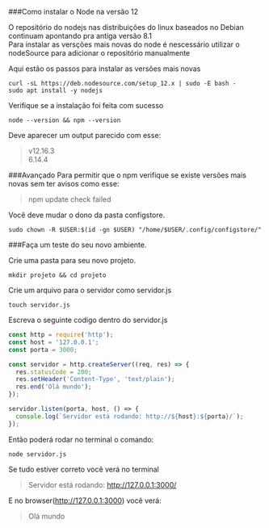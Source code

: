 ###Como instalar o Node na versão 12

O repositório do nodejs nas distribuições do linux baseados no Debian continuam apontando pra antiga versão 8.1 <br/>
Para instalar as versções mais novas do node é nescessário utilizar o nodeSource para adicionar o repositório manualmente

Aqui estão os passos para instalar as versões mais novas

```
curl -sL https://deb.nodesource.com/setup_12.x | sudo -E bash -
sudo apt install -y nodejs
```

Verifique se a instalação foi feita com sucesso

```
node --version && npm --version
```

Deve aparecer um output parecido com esse:

>v12.16.3 <br/>
>6.14.4

###Avançado
Para permitir que o npm verifique se existe versões mais novas sem ter avisos como esse:
>  npm update check failed   

Você deve mudar o dono da pasta configstore. 

```
sudo chown -R $USER:$(id -gn $USER) "/home/$USER/.config/configstore/"
```

###Faça um teste do seu novo ambiente.

Crie uma pasta para seu novo projeto.
```
mkdir projeto && cd projeto
```

Crie um arquivo para o servidor como servidor.js

```
touch servidor.js
```

Escreva o seguinte codigo dentro do servidor.js

```javascript
const http = require('http');
const host = '127.0.0.1';
const porta = 3000;

const servidor = http.createServer((req, res) => {
  res.statusCode = 200;
  res.setHeader('Content-Type', 'text/plain');
  res.end('Olá mundo');
});

servidor.listen(porta, host, () => {
  console.log(`Servidor está rodando: http://${host}:${porta}/`);
});
```

Então poderá rodar no terminal o comando:

```
node servidor.js
```

Se tudo estiver correto você verá no terminal

>Servidor está rodando: http://127.0.0.1:3000/

E no browser(http://127.0.0.1:3000) você verá:

>Olá mundo